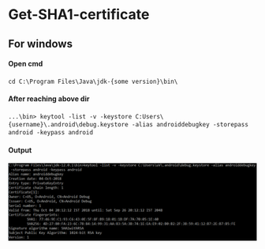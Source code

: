 # Get-SHA1-certificate

## For windows

#### Open cmd
```
cd C:\Program Files\Java\jdk-{some version}\bin\
```
#### After reaching above dir
```
...\bin> keytool -list -v -keystore C:Users\{username}\.android\debug.keystore -alias androiddebugkey -storepass android -keypass android
```

#### Output

![Alt text](/snapshot.png?raw=true "Snapshot")
